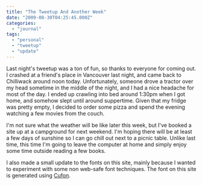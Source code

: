 ```yaml
---
title: "The Tweetup And Another Week"
date: "2009-08-30T04:25:45.000Z"
categories: 
  - "journal"
tags: 
  - "personal"
  - "tweetup"
  - "update"
---
```


Last night's tweetup was a ton of fun, so thanks to everyone for coming out. I crashed at a friend's place in Vancouver last night, and came back to Chilliwack around noon today. Unfortunately, someone drove a tractor over my head sometime in the middle of the night, and I had a nice headache for most of the day. I ended up crawling into bed around 1:30pm when I got home, and somehow slept until around suppertime. Given that my fridge was pretty empty, I decided to order some pizza and spend the evening watching a few movies from the couch.

I'm not sure what the weather will be like later this week, but I've booked a site up at a campground for next weekend. I'm hoping there will be at least a few days of sunshine so I can go chill out next to a picnic table. Unlike last time, this time I'm going to leave the computer at home and simply enjoy some time outside reading a few books.

I also made a small update to the fonts on this site, mainly because I wanted to experiment with some non web-safe font techniques. The font on this site is generated using [Cufon](http://cufon.shoqolate.com/generate/).
